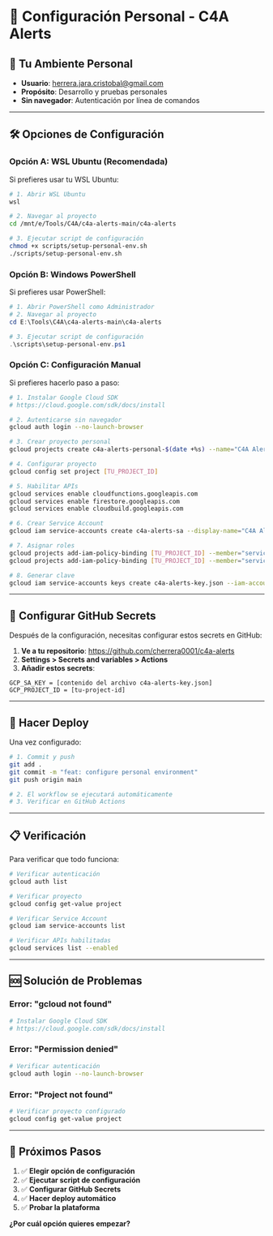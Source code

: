 # 🚀 Configuración Personal - C4A Alerts

## 📧 **Tu Ambiente Personal**
- **Usuario**: herrera.jara.cristobal@gmail.com
- **Propósito**: Desarrollo y pruebas personales
- **Sin navegador**: Autenticación por línea de comandos

---

## 🛠️ **Opciones de Configuración**

### **Opción A: WSL Ubuntu (Recomendada)**

Si prefieres usar tu WSL Ubuntu:

```bash
# 1. Abrir WSL Ubuntu
wsl

# 2. Navegar al proyecto
cd /mnt/e/Tools/C4A/c4a-alerts-main/c4a-alerts

# 3. Ejecutar script de configuración
chmod +x scripts/setup-personal-env.sh
./scripts/setup-personal-env.sh
```

### **Opción B: Windows PowerShell**

Si prefieres usar PowerShell:

```powershell
# 1. Abrir PowerShell como Administrador
# 2. Navegar al proyecto
cd E:\Tools\C4A\c4a-alerts-main\c4a-alerts

# 3. Ejecutar script de configuración
.\scripts\setup-personal-env.ps1
```

### **Opción C: Configuración Manual**

Si prefieres hacerlo paso a paso:

```bash
# 1. Instalar Google Cloud SDK
# https://cloud.google.com/sdk/docs/install

# 2. Autenticarse sin navegador
gcloud auth login --no-launch-browser

# 3. Crear proyecto personal
gcloud projects create c4a-alerts-personal-$(date +%s) --name="C4A Alerts Personal"

# 4. Configurar proyecto
gcloud config set project [TU_PROJECT_ID]

# 5. Habilitar APIs
gcloud services enable cloudfunctions.googleapis.com
gcloud services enable firestore.googleapis.com
gcloud services enable cloudbuild.googleapis.com

# 6. Crear Service Account
gcloud iam service-accounts create c4a-alerts-sa --display-name="C4A Alerts Service Account"

# 7. Asignar roles
gcloud projects add-iam-policy-binding [TU_PROJECT_ID] --member="serviceAccount:c4a-alerts-sa@[TU_PROJECT_ID].iam.gserviceaccount.com" --role="roles/cloudfunctions.developer"
gcloud projects add-iam-policy-binding [TU_PROJECT_ID] --member="serviceAccount:c4a-alerts-sa@[TU_PROJECT_ID].iam.gserviceaccount.com" --role="roles/datastore.user"

# 8. Generar clave
gcloud iam service-accounts keys create c4a-alerts-key.json --iam-account=c4a-alerts-sa@[TU_PROJECT_ID].iam.gserviceaccount.com
```

---

## 🔐 **Configurar GitHub Secrets**

Después de la configuración, necesitas configurar estos secrets en GitHub:

1. **Ve a tu repositorio**: https://github.com/cherrera0001/c4a-alerts
2. **Settings > Secrets and variables > Actions**
3. **Añadir estos secrets**:

```
GCP_SA_KEY = [contenido del archivo c4a-alerts-key.json]
GCP_PROJECT_ID = [tu-project-id]
```

---

## 🚀 **Hacer Deploy**

Una vez configurado:

```bash
# 1. Commit y push
git add .
git commit -m "feat: configure personal environment"
git push origin main

# 2. El workflow se ejecutará automáticamente
# 3. Verificar en GitHub Actions
```

---

## 📋 **Verificación**

Para verificar que todo funciona:

```bash
# Verificar autenticación
gcloud auth list

# Verificar proyecto
gcloud config get-value project

# Verificar Service Account
gcloud iam service-accounts list

# Verificar APIs habilitadas
gcloud services list --enabled
```

---

## 🆘 **Solución de Problemas**

### **Error: "gcloud not found"**
```bash
# Instalar Google Cloud SDK
# https://cloud.google.com/sdk/docs/install
```

### **Error: "Permission denied"**
```bash
# Verificar autenticación
gcloud auth login --no-launch-browser
```

### **Error: "Project not found"**
```bash
# Verificar proyecto configurado
gcloud config get-value project
```

---

## 🎯 **Próximos Pasos**

1. ✅ **Elegir opción de configuración**
2. ✅ **Ejecutar script de configuración**
3. ✅ **Configurar GitHub Secrets**
4. ✅ **Hacer deploy automático**
5. ✅ **Probar la plataforma**

**¿Por cuál opción quieres empezar?**
